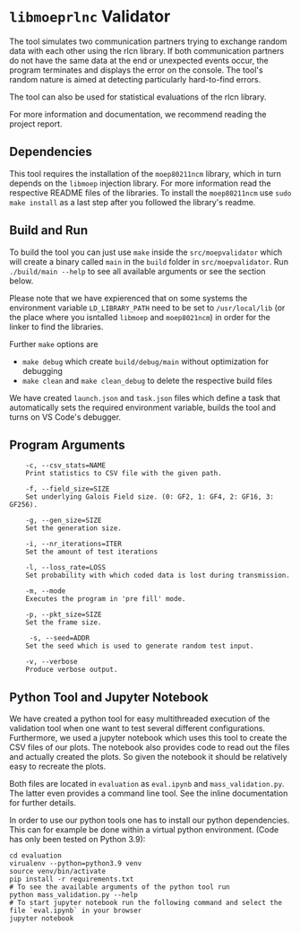 # `libmoeprlnc` Validator


The tool simulates two communication partners trying to exchange random data with each other using
the rlcn library. If both communication partners do not have the same data at the end or unexpected
events occur, the program terminates and displays the error on the console. The tool's random nature
is aimed at detecting particularly hard-to-find errors.

The tool can also be used for statistical evaluations of the rlcn library.

For more information and documentation, we recommend reading the project report.


## Dependencies

This tool requires the installation of the `moep80211ncm` library, which in turn depends on the
`libmoep` injection library. For more information read the respective README files of the libraries.
To install the `moep80211ncm` use `sudo make install` as a last step after you followed the
library's readme.



## Build and Run
To build the tool you can just use `make` inside the `src/moepvalidator` which will create a binary
called `main` in the `build` folder in `src/moepvalidator`. Run `./build/main --help` to see all
available arguments or see the section below.

Please note that we have expierenced that on some systems the environment variable `LD_LIBRARY_PATH`
need to be set to `/usr/local/lib` (or the place where you isntalled `libmoep` and `moep8021ncm`) in
order for the linker to find the libraries.



Further `make` options are
* `make debug` which create `build/debug/main` without optimization for debugging
* `make clean` and `make clean_debug` to delete the respective build files

We have created `launch.json` and `task.json` files which define a task that automatically sets the
required environment variable, builds the tool and turns on VS Code's debugger.

## Program Arguments
```
    -c, --csv_stats=NAME
    Print statistics to CSV file with the given path.

    -f, --field_size=SIZE
    Set underlying Galois Field size. (0: GF2, 1: GF4, 2: GF16, 3: GF256).

    -g, --gen_size=SIZE
    Set the generation size.

    -i, --nr_iterations=ITER
    Set the amount of test iterations

    -l, --loss_rate=LOSS
    Set probability with which coded data is lost during transmission.

    -m, --mode
    Executes the program in 'pre fill' mode.

    -p, --pkt_size=SIZE
    Set the frame size.

     -s, --seed=ADDR
    Set the seed which is used to generate random test input.

    -v, --verbose
    Produce verbose output.
```

## Python Tool and Jupyter Notebook

We have created a python tool for easy multithreaded execution of the validation tool when
one want to test several different configurations. Furthermore, we used a jupyter notebook which
uses this tool to create the CSV files of our plots. The notebook also provides code to read out
the files and actually created the plots. So given the notebook it should be relatively easy to
recreate the plots.

Both files are located in `evaluation` as `eval.ipynb` and `mass_validation.py`. The latter even provides
a command line tool. See the inline documentation for further details.

In order to use our python tools one has to install our python dependencies. This can for example
be done within a virtual python environment. (Code has only been tested on Python 3.9):
```shell
cd evaluation
virualenv --python=python3.9 venv
source venv/bin/activate
pip install -r requirements.txt
# To see the available arguments of the python tool run
python mass_validation.py --help
# To start jupyter notebook run the following command and select the file `eval.ipynb` in your browser
jupyter notebook
```

